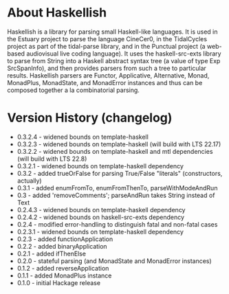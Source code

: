 # About Haskellish

Haskellish is a library for parsing small Haskell-like languages. It is used in the Estuary project
to parse the language CineCer0, in the TidalCycles project as part of the tidal-parse library, and in
the Punctual project (a web-based audiovisual live coding language). It uses the haskell-src-exts library to
parse from String into a Haskell abstract syntax tree (a value of type Exp SrcSpanInfo), and then provides parsers from
such a tree to particular results. Haskellish parsers are Functor, Applicative, Alternative, Monad, MonadPlus, MonadState, and MonadError instances and thus can be composed together a la combinatorial parsing.

# Version History (changelog)

- 0.3.2.4 - widened bounds on template-haskell
- 0.3.2.3 - widened bounds on template-haskell (will build with LTS 22.17)
- 0.3.2.2 - widened bounds on template-haskell and mtl dependencies (will build with LTS 22.8)
- 0.3.2.1 - widened bounds on template-haskell dependency
- 0.3.2 - added trueOrFalse for parsing True/False "literals" (constructors, actually)
- 0.3.1 - added enumFromTo, enumFromThenTo, parseWithModeAndRun
- 0.3 - added 'removeComments'; parseAndRun takes String instead of Text
- 0.2.4.3 - widened bounds on template-haskell dependency
- 0.2.4.2 - widened bounds on haskell-src-exts dependency
- 0.2.4 - modified error-handling to distinguish fatal and non-fatal cases
- 0.2.3.1 - widened bounds on template-haskell dependency
- 0.2.3 - added functionApplication
- 0.2.2 - added binaryApplication
- 0.2.1 - added ifThenElse
- 0.2.0 - stateful parsing (and MonadState and MonadError instances)
- 0.1.2 - added reverseApplication
- 0.1.1 - added MonadPlus instance
- 0.1.0 - initial Hackage release
